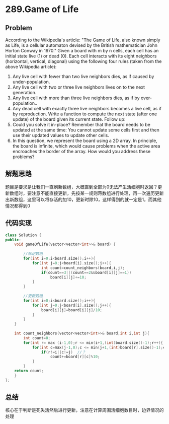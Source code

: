# 289.Game of Life
## Problem
According to the Wikipedia's article: "The Game of Life, also known simply as Life, is a cellular automaton devised by the British mathematician John Horton Conway in 1970."
Given a board with m by n cells, each cell has an initial state live (1) or dead (0). Each cell interacts with its eight neighbors (horizontal, vertical, diagonal) using the following four rules (taken from the above Wikipedia article):
1.	Any live cell with fewer than two live neighbors dies, as if caused by under-population.
2.	Any live cell with two or three live neighbors lives on to the next generation.
3.	Any live cell with more than three live neighbors dies, as if by over-population..
4.	Any dead cell with exactly three live neighbors becomes a live cell, as if by reproduction.
Write a function to compute the next state (after one update) of the board given its current state.
Follow up: 
1.	Could you solve it in-place? Remember that the board needs to be updated at the same time: You cannot update some cells first and then use their updated values to update other cells.
2.	In this question, we represent the board using a 2D array. In principle, the board is infinite, which would cause problems when the active area encroaches the border of the array. How would you address these problems?
## 解题思路
题目是要求是让我们一直刷新数组，大概直到全部为0无法产生活细胞时返回？更新数组时，要注意不能直接更新，先按某一规则蒋数组进行处理，再一次遍历更新出新数组，这里可以将存活的加10，更新时除10，这样得到的就一定是1，而其他情况都得到0
## 代码实现
```C++
class Solution {
public:
    void gameOfLife(vector<vector<int>>& board) {
        
        //标记数组
        for(int i=0;i<board.size();i++){
            for(int j=0;j<board[i].size();j++){
                int count=count_neighbors(board,i,j);
                if(count==3||(count==2&&board[i][j]==1))
                    board[i][j]+=10;
            }
        }
        
        //更新数组
        for(int i=0;i<board.size();i++){
            for(int j=0;j<board[i].size();j++){
                board[i][j]=board[i][j]/10;
            }
        }
    }
    
    int count_neighbors(vector<vector<int>>& board,int i,int j){
        int count=0;
        for(int r= max (i-1,0);r <= min(i+1,(int)board.size()-1);r++){
            for(int c=max(j-1,0);c <= min(j+1,(int)board[r].size()-1);c++){//解决边界问题,一定要将board[0].size()-1转成整型
                if(r!=i||c!=j)  //？
                    count+=board[r][c]%10;
            }
        }
    return count;
    }
};
```
## 总结
核心在于判断是死失活然后进行更新，注意在计算周围活细胞数目时，边界情况的处理
